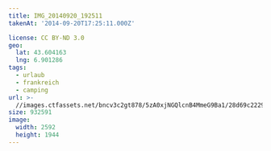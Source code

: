 ```yaml
---
title: IMG_20140920_192511
takenAt: '2014-09-20T17:25:11.000Z'

license: CC BY-ND 3.0
geo:
  lat: 43.604163
  lng: 6.901286
tags:
  - urlaub
  - frankreich
  - camping
url: >-
  //images.ctfassets.net/bncv3c2gt878/5zA0xjNGQlcnB4MmeG9Ba1/28d69c2229509617a479734cd7c83d28/img_20140920_192511_27697162003_o
size: 932591
image:
  width: 2592
  height: 1944
---
```

